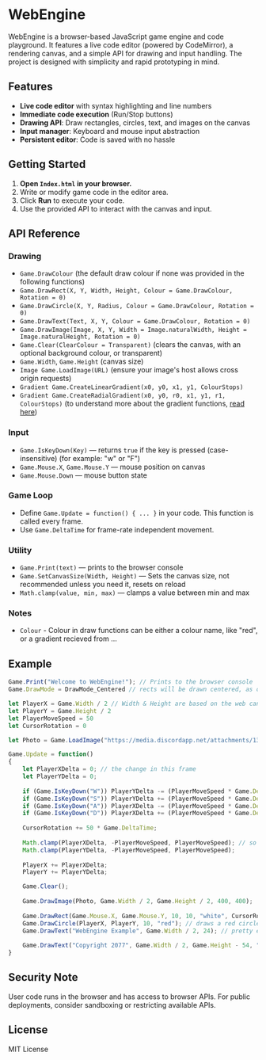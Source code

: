# WebEngine

WebEngine is a browser-based JavaScript game engine and code playground. It features a live code editor (powered by CodeMirror), a rendering canvas, and a simple API for drawing and input handling. The project is designed with simplicity and rapid prototyping in mind.

## Features

- **Live code editor** with syntax highlighting and line numbers
- **Immediate code execution** (Run/Stop buttons)
- **Drawing API**: Draw rectangles, circles, text, and images on the canvas
- **Input manager**: Keyboard and mouse input abstraction
- **Persistent editor**: Code is saved with no hassle

## Getting Started

1. **Open `Index.html` in your browser.**
2. Write or modify game code in the editor area.
3. Click **Run** to execute your code.
4. Use the provided API to interact with the canvas and input.

## API Reference

### Drawing
- `Game.DrawColour` (the default draw colour if none was provided in the following functions)
- `Game.DrawRect(X, Y, Width, Height, Colour = Game.DrawColour, Rotation = 0)`
- `Game.DrawCircle(X, Y, Radius, Colour = Game.DrawColour, Rotation = 0)`
- `Game.DrawText(Text, X, Y, Colour = Game.DrawColour, Rotation = 0)`
- `Game.DrawImage(Image, X, Y, Width = Image.naturalWidth, Height = Image.naturalHeight, Rotation = 0)`
- `Game.Clear(ClearColour = Transparent)` (clears the canvas, with an optional background colour, or transparent)
- `Game.Width`, `Game.Height` (canvas size)
- `Image Game.LoadImage(URL)` (ensure your image's host allows cross origin requests)
- `Gradient Game.CreateLinearGradient(x0, y0, x1, y1, ColourStops)`
- `Gradient Game.CreateRadialGradient(x0, y0, r0, x1, y1, r1, ColourStops)` (to understand more about the gradient functions, [read here](https://www.w3schools.com/jsref/canvas_createlineargradient.asp))

### Input
- `Game.IsKeyDown(Key)` — returns `true` if the key is pressed (case-insensitive) (for example: "w" or "F")
- `Game.Mouse.X`, `Game.Mouse.Y` — mouse position on canvas
- `Game.Mouse.Down` — mouse button state

### Game Loop
- Define `Game.Update = function() { ... }` in your code. This function is called every frame.
- Use `Game.DeltaTime` for frame-rate independent movement.

### Utility
- `Game.Print(text)` — prints to the browser console
- `Game.SetCanvasSize(Width, Height)` — Sets the canvas size, not recommended unless you need it, resets on reload
- `Math.clamp(value, min, max)` — clamps a value between min and max

### Notes
- `Colour` - Colour in draw functions can be either a colour name, like "red", or a gradient recieved from ...

## Example
```javascript
Game.Print("Welcome to WebEngine!"); // Prints to the browser console
Game.DrawMode = DrawMode_Centered // rects will be drawn centered, as opposted to drawing from top left to bottom right, time saver

let PlayerX = Game.Width / 2 // Width & Height are based on the web canvas
let PlayerY = Game.Height / 2
let PlayerMoveSpeed = 50
let CursorRotation = 0

let Photo = Game.LoadImage("https://media.discordapp.net/attachments/1325358285678837853/1394544520837861416/IMG_7311.jpg?ex=68a7f9cb&is=68a6a84b&hm=5caf54871122602e69be9916d6a79fd750953c4a331d61e48e63332ff73c0bf0&=&format=webp&width=625&height=937") // loads the image from the url, will only actually be drawn when its downloaded

Game.Update = function()
{
  	let PlayerXDelta = 0; // the change in this frame
  	let PlayerYDelta = 0;
  
  	if (Game.IsKeyDown("W")) PlayerYDelta -= (PlayerMoveSpeed * Game.DeltaTime); // delta time to keep it consistent irrelative of framerate
    if (Game.IsKeyDown("S")) PlayerYDelta += (PlayerMoveSpeed * Game.DeltaTime);
  	if (Game.IsKeyDown("A")) PlayerXDelta -= (PlayerMoveSpeed * Game.DeltaTime);
    if (Game.IsKeyDown("D")) PlayerXDelta += (PlayerMoveSpeed * Game.DeltaTime);
  
  	CursorRotation += 50 * Game.DeltaTime;
  	
  	Math.clamp(PlayerXDelta, -PlayerMoveSpeed, PlayerMoveSpeed); // so diagonal movement is not faster
  	Math.clamp(PlayerYDelta, -PlayerMoveSpeed, PlayerMoveSpeed);
  
  	PlayerX += PlayerXDelta;
  	PlayerY += PlayerYDelta;

	Game.Clear();
  
    Game.DrawImage(Photo, Game.Width / 2, Game.Height / 2, 400, 400);
  
  	Game.DrawRect(Game.Mouse.X, Game.Mouse.Y, 10, 10, "white", CursorRotation); // follows the mouse cursor, no colour specified so it defaults to Game.DrawColour
	Game.DrawCircle(PlayerX, PlayerY, 10, "red"); // draws a red circle, 10px radius at the player position
  	Game.DrawText("WebEngine Example", Game.Width / 2, 24); // pretty explanatory, draws text at the center top of the screen, default font size is 16 so we go down 16 and a bit
  
  	Game.DrawText("Copyright 2077", Game.Width / 2, Game.Height - 54, "purple", CursorRotation);
}
```

## Security Note
User code runs in the browser and has access to browser APIs. For public deployments, consider sandboxing or restricting available APIs.

## License
MIT License